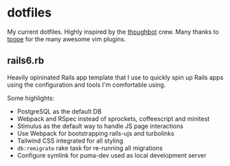# dotfiles

My current dotfiles.  Highly inspired by the [thoughbot](https://github.com/thoughtbot) crew.  Many thanks to [tpope](https://github.com/tpope) for the many awesome vim plugins.

## rails6.rb

Heavily opininated Rails app template that I use to quickly spin up Rails apps
using the configuration and tools I'm comfortable using.

Some highlights:

- PostgreSQL as the default DB
- Webpack and RSpec instead of sprockets, coffeescript and minitest
- Stimulus as the default way to handle JS page interactions
- Use Webpack for bootstrapping rails-ujs and turbolinks
- Tailwind CSS integrated for all styling
- `db:remigrate` rake task for re-running all migrations
- Configure symlink for puma-dev used as local development server
